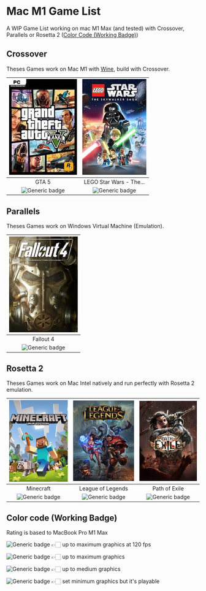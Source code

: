 # Mac M1 Game List
A WIP Game List working on mac M1 Max (and tested) with Crossover, Parallels or Rosetta 2 ([Color Code (Working Badge)](https://github.com/rbourgeat/mac-m1-game-list/edit/main/README.md#color-code-working-badge))

## Crossover
Theses Games work on Mac M1 with [Wine](https://github.com/wine-mirror/wine), build with Crossover.

| ![GTA 5](https://github.com/rbourgeat/mac-m1-game-list/blob/main/images/gta5.jpeg)| ![LEGO Star Wars - The Skywalker Saga](https://github.com/rbourgeat/mac-m1-game-list/blob/main/images/LEGOStarWars-TheSkywalkerSaga.jpeg)|
| :--------------: |:---------------:|
|       GTA 5      |LEGO Star Wars - The...|
| ![Generic badge](https://img.shields.io/badge/Working-Perfect-green.svg)|![Generic badge](https://img.shields.io/badge/Working-Perfect-green.svg)|

## Parallels
Theses Games work on Windows Virtual Machine (Emulation).

| ![Fallout 4](https://github.com/rbourgeat/mac-m1-game-list/blob/main/images/fallout4.jpeg)|
| :--------------: |
|   Fallout 4      |
| ![Generic badge](https://img.shields.io/badge/Working-Good-orange.svg)|

## Rosetta 2
Theses Games work on Mac Intel natively and run perfectly with Rosetta 2 emulation.

| ![Minecraft](https://github.com/rbourgeat/mac-m1-game-list/blob/main/images/minecraft.png)| ![League of Legends](https://github.com/rbourgeat/mac-m1-game-list/blob/main/images/leagueoflegends.png)|![Path of Exile](https://github.com/rbourgeat/mac-m1-game-list/blob/main/images/pathofexile.jpeg)|
| :--------------: |:---------------:| :---------------:|
|    Minecraft     |League of Legends|  Path of Exile   |
| ![Generic badge](https://img.shields.io/badge/Working-Perfect-green.svg)|![Generic badge](https://img.shields.io/badge/Working-Perfect-green.svg)|![Generic badge](https://img.shields.io/badge/Working-Perfect-green.svg)|

## Color code (Working Badge)
Rating is based to MacBook Pro M1 Max

![Generic badge](https://img.shields.io/badge/Working-Perfect-green.svg) 👉🏻 up to maximum graphics at 120 fps

![Generic badge](https://img.shields.io/badge/Working-Good-yellow.svg) 👉🏻 up to maximum graphics

![Generic badge](https://img.shields.io/badge/Working-Normal-orange.svg) 👉🏻 up to medium graphics

![Generic badge](https://img.shields.io/badge/Working-Bad-red.svg) 👉🏻 set minimum graphics but it's playable

